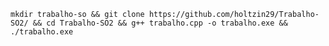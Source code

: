 `mkdir trabalho-so && git clone https://github.com/holtzin29/Trabalho-SO2/ && cd Trabalho-SO2 && g++ trabalho.cpp -o trabalho.exe && ./trabalho.exe`

